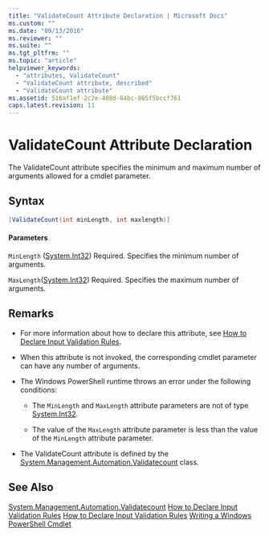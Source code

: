 ```yaml
---
title: "ValidateCount Attribute Declaration | Microsoft Docs"
ms.custom: ""
ms.date: "09/13/2016"
ms.reviewer: ""
ms.suite: ""
ms.tgt_pltfrm: ""
ms.topic: "article"
helpviewer_keywords:
  - "attributes, ValidateCount"
  - "ValidateCount attribute, described"
  - "ValidateCount attribute"
ms.assetid: 516af1ef-2c2e-408d-84bc-865f5bccf761
caps.latest.revision: 11
---
```

# ValidateCount Attribute Declaration
The ValidateCount attribute specifies the minimum and maximum number of arguments allowed for a cmdlet parameter.

## Syntax

```csharp
[ValidateCount(int minLength, int maxlength)]
```

#### Parameters
 `MinLength` ([System.Int32](/dotnet/api/System.Int32))
 Required. Specifies the minimum number of arguments.

 `MaxLength`([System.Int32](/dotnet/api/System.Int32))
 Required. Specifies the maximum number of arguments.

## Remarks

-   For more information about how to declare this attribute, see [How to Declare Input Validation Rules](http://msdn.microsoft.com/en-us/544c2100-62ba-4be4-b2a2-cc0d4e4fc45b).

-   When this attribute is not invoked, the corresponding cmdlet parameter can have any number of arguments.

-   The Windows PowerShell runtime throws an error under the following conditions:

    -   The `MinLength` and `MaxLength` attribute parameters are not of type [System.Int32](/dotnet/api/System.Int32).

    -   The value of the `MaxLength` attribute parameter is less than the value of the `MinLength` attribute parameter.

-   The ValidateCount attribute is defined by the [System.Management.Automation.Validatecount](/dotnet/api/System.Management.Automation.ValidateCount) class.

## See Also
 [System.Management.Automation.Validatecount](/dotnet/api/System.Management.Automation.ValidateCount)
 [How to Declare Input Validation Rules](http://msdn.microsoft.com/en-us/544c2100-62ba-4be4-b2a2-cc0d4e4fc45b)
 [How to Declare Input Validation Rules](http://msdn.microsoft.com/en-us/544c2100-62ba-4be4-b2a2-cc0d4e4fc45b)
 [Writing a Windows PowerShell Cmdlet](./writing-a-windows-powershell-cmdlet.md)
